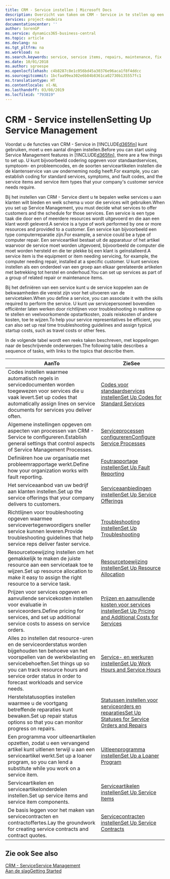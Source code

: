 ```yaml
---
title: CRM - Service instellen | Microsoft Docs
description: Overzicht van taken om CRM - Service in te stellen op een manier die past bij de manier waarop uw organisaties hun services beheren.
services: project-madeira
documentationcenter: ''
author: SorenGP
ms.service: dynamics365-business-central
ms.topic: article
ms.devlang: na
ms.tgt_pltfrm: na
ms.workload: na
ms.search.keywords: service, service items, repairs, maintenance, fix
ms.date: 10/01/2018
ms.author: sgroespe
ms.openlocfilehash: c4b8287c8e1c056bd45a30376e96aca1f8f4ddcc
ms.sourcegitcommit: 1bcfaa99ea302e6b84b8361ca02730b135557fc1
ms.translationtype: HT
ms.contentlocale: nl-NL
ms.lasthandoff: 03/08/2019
ms.locfileid: "793819"
---
```

# <a name="setting-up-service-management"></a><span data-ttu-id="43b97-103">CRM - Service instellen</span><span class="sxs-lookup"><span data-stu-id="43b97-103">Setting Up Service Management</span></span>
<span data-ttu-id="43b97-104">Voordat u de functies van CRM - Service in [!INCLUDE[d365fin](includes/d365fin_md.md)] kunt gebruiken, moet u een aantal dingen instellen.</span><span class="sxs-lookup"><span data-stu-id="43b97-104">Before you can start using Service Management features in [!INCLUDE[d365fin](includes/d365fin_md.md)], there are a few things to set up.</span></span> <span data-ttu-id="43b97-105">U kunt bijvoorbeeld codering opgeven voor standaardservices, symptoom- en probleemcodes, en de soorten serviceartikelen instellen die de klantenservice van uw onderneming nodig heeft.</span><span class="sxs-lookup"><span data-stu-id="43b97-105">For example, you can establish coding for standard services, symptoms, and fault codes, and the service items and service item types that your company's customer service needs require.</span></span>  

<span data-ttu-id="43b97-106">Bij het instellen van CRM - Service dient u te bepalen welke services u aan klanten wilt bieden en welk schema u voor die services wilt gebruiken.</span><span class="sxs-lookup"><span data-stu-id="43b97-106">When you set up Service Management, you must decide what services to offer customers and the schedule for those services.</span></span> <span data-ttu-id="43b97-107">Een service is een type taak die door een of meerdere resources wordt uitgevoerd en die aan een klant wordt geleverd.</span><span class="sxs-lookup"><span data-stu-id="43b97-107">A service is a type of work performed by one or more resources and provided to a customer.</span></span> <span data-ttu-id="43b97-108">Een service kan bijvoorbeeld een type computerreparatie zijn.</span><span class="sxs-lookup"><span data-stu-id="43b97-108">For example, a service could be a type of computer repair.</span></span> <span data-ttu-id="43b97-109">Een serviceartikel bestaat uit de apparatuur of het artikel waarvoor de service moet worden uitgevoerd, bijvoorbeeld de computer die moet worden hersteld en die ter plekke bij een klant is geïnstalleerd.</span><span class="sxs-lookup"><span data-stu-id="43b97-109">A service item is the equipment or item needing servicing, for example, the computer needing repair, installed at a specific customer.</span></span> <span data-ttu-id="43b97-110">U kunt services instellen als een onderdeel van een groep aan elkaar gerelateerde artikelen met betrekking tot herstel en onderhoud.</span><span class="sxs-lookup"><span data-stu-id="43b97-110">You can set up services as part of a group of related repair or maintenance items.</span></span>  
  
<span data-ttu-id="43b97-111">Bij het definiëren van een service kunt u de service koppelen aan de bekwaamheden die vereist zijn voor het uitvoeren van de servicetaken.</span><span class="sxs-lookup"><span data-stu-id="43b97-111">When you define a service, you can associate it with the skills required to perform the service.</span></span> <span data-ttu-id="43b97-112">U kunt uw servicepersoneel bovendien efficiënter laten werken door richtlijnen voor troubleshooting in realtime op te stellen en veelvoorkomende opstartkosten, zoals reiskosten of andere kosten, toe te wijzen.</span><span class="sxs-lookup"><span data-stu-id="43b97-112">To help your service representatives be efficient, you can also set up real time troubleshooting guidelines and assign typical startup costs, such as travel costs or other fees.</span></span>  

<span data-ttu-id="43b97-113">In de volgende tabel wordt een reeks taken beschreven, met koppelingen naar de beschrijvende onderwerpen.</span><span class="sxs-lookup"><span data-stu-id="43b97-113">The following table describes a sequence of tasks, with links to the topics that describe them.</span></span>  
  
| <span data-ttu-id="43b97-114">Aan</span><span class="sxs-lookup"><span data-stu-id="43b97-114">To</span></span> | <span data-ttu-id="43b97-115">Zie</span><span class="sxs-lookup"><span data-stu-id="43b97-115">See</span></span> |
| --- | --- |
| <span data-ttu-id="43b97-116">Codes instellen waarmee automatisch regels in servicedocumenten worden toegewezen voor services die u vaak levert.</span><span class="sxs-lookup"><span data-stu-id="43b97-116">Set up codes that automatically assign lines on service documents for services you deliver often.</span></span> |[<span data-ttu-id="43b97-117">Codes voor standaardservices instellen</span><span class="sxs-lookup"><span data-stu-id="43b97-117">Set Up Codes for Standard Services</span></span>](service-how-setup-service-coding.md)|
| <span data-ttu-id="43b97-118">Algemene instellingen opgeven om aspecten van processen van CRM - Service te configureren.</span><span class="sxs-lookup"><span data-stu-id="43b97-118">Establish general settings that control aspects of Service Management Processes.</span></span>|[<span data-ttu-id="43b97-119">Serviceprocessen configureren</span><span class="sxs-lookup"><span data-stu-id="43b97-119">Configure Service Processes</span></span>](service-setup-service-processes.md)|
| <span data-ttu-id="43b97-120">Definiëren hoe uw organisatie met probleemrapportage werkt.</span><span class="sxs-lookup"><span data-stu-id="43b97-120">Define how your organization works with fault reporting.</span></span> |[<span data-ttu-id="43b97-121">Foutrapportage instellen</span><span class="sxs-lookup"><span data-stu-id="43b97-121">Set Up Fault Reporting</span></span>](service-how-setup-fault-reporting.md) |
| <span data-ttu-id="43b97-122">Het serviceaanbod van uw bedrijf aan klanten instellen.</span><span class="sxs-lookup"><span data-stu-id="43b97-122">Set up the service offerings that your company delivers to customers.</span></span>|[<span data-ttu-id="43b97-123">Serviceaanbiedingen instellen</span><span class="sxs-lookup"><span data-stu-id="43b97-123">Set Up Service Offerings</span></span>](service-how-setup-service-offerings.md)|
| <span data-ttu-id="43b97-124">Richtlijnen voor troubleshooting opgeven waarmee servicevertegenwoordigers sneller service kunnen leveren.</span><span class="sxs-lookup"><span data-stu-id="43b97-124">Provide troubleshooting guidelines that help service reps deliver faster service.</span></span> |[<span data-ttu-id="43b97-125">Troubleshooting instellen</span><span class="sxs-lookup"><span data-stu-id="43b97-125">Set Up Troubleshooting</span></span>](service-how-setup-troubleshooting.md) |
| <span data-ttu-id="43b97-126">Resourcetoewijzing instellen om het gemakkelijk te maken de juiste resource aan een servicetaak toe te wijzen.</span><span class="sxs-lookup"><span data-stu-id="43b97-126">Set up resource allocation to make it easy to assign the right resource to a service task.</span></span> |[<span data-ttu-id="43b97-127">Resourcetoewijzing instellen</span><span class="sxs-lookup"><span data-stu-id="43b97-127">Set Up Resource Allocation</span></span>](service-how-setup-resource-allocation.md) |
| <span data-ttu-id="43b97-128">Prijzen voor services opgeven en aanvullende servicekosten instellen voor evaluatie in serviceorders.</span><span class="sxs-lookup"><span data-stu-id="43b97-128">Define pricing for services, and set up additional service costs to assess on service orders.</span></span> |[<span data-ttu-id="43b97-129">Prijzen en aanvullende kosten voor services instellen</span><span class="sxs-lookup"><span data-stu-id="43b97-129">Set Up Pricing and Additional Costs for Services</span></span>](service-how-setup-service-costs-pricing.md)|
| <span data-ttu-id="43b97-130">Alles zo instellen dat resource-uren en de serviceorderstatus worden bijgehouden ten behoeve van het voorspellen van de werkbelasting en servicebehoeften.</span><span class="sxs-lookup"><span data-stu-id="43b97-130">Set things up so you can track resource hours and service order status in order to forecast workloads and service needs.</span></span>|[<span data-ttu-id="43b97-131">Service- en werkuren instellen</span><span class="sxs-lookup"><span data-stu-id="43b97-131">Set Up Work Hours and Service Hours</span></span>](service-how-setup-work-service-hours.md)|
| <span data-ttu-id="43b97-132">Herstelstatusopties instellen waarmee u de voortgang betreffende reparaties kunt bewaken.</span><span class="sxs-lookup"><span data-stu-id="43b97-132">Set up repair status options so that you can monitor progress on repairs.</span></span> | [<span data-ttu-id="43b97-133">Statussen instellen voor serviceorders en reparaties</span><span class="sxs-lookup"><span data-stu-id="43b97-133">Set Up Statuses for Service Orders and Repairs</span></span>](service-order-repair-status.md)|
| <span data-ttu-id="43b97-134">Een programma voor uitleenartikelen opzetten, zodat u een vervangend artikel kunt uitlenen terwijl u aan een serviceartikel werkt.</span><span class="sxs-lookup"><span data-stu-id="43b97-134">Set up a loaner program, so you can lend a substitute while you work on a service item.</span></span> |[<span data-ttu-id="43b97-135">Uitleenprogramma instellen</span><span class="sxs-lookup"><span data-stu-id="43b97-135">Set Up a Loaner Program</span></span>](service-how-setup-loaner-program.md) |
| <span data-ttu-id="43b97-136">Serviceartikelen en serviceartikelonderdelen instellen.</span><span class="sxs-lookup"><span data-stu-id="43b97-136">Set up service items and service item components.</span></span> |[<span data-ttu-id="43b97-137">Serviceartikelen instellen</span><span class="sxs-lookup"><span data-stu-id="43b97-137">Set Up Service Items</span></span>](service-how-setup-service-items.md) |
| <span data-ttu-id="43b97-138">De basis leggen voor het maken van servicecontracten en contractoffertes.</span><span class="sxs-lookup"><span data-stu-id="43b97-138">Lay the groundwork for creating service contracts and contract quotes.</span></span> |[<span data-ttu-id="43b97-139">Servicecontracten instellen</span><span class="sxs-lookup"><span data-stu-id="43b97-139">Set Up Service Contracts</span></span>](service-how-setup-service-contracts.md) |

## <a name="see-also"></a><span data-ttu-id="43b97-140">Zie ook </span><span class="sxs-lookup"><span data-stu-id="43b97-140">See also</span></span>
[<span data-ttu-id="43b97-141">CRM - Service</span><span class="sxs-lookup"><span data-stu-id="43b97-141">Service Management</span></span>](service-service.md)  
[<span data-ttu-id="43b97-142">Aan de slag</span><span class="sxs-lookup"><span data-stu-id="43b97-142">Getting Started</span></span>](product-get-started.md)  
